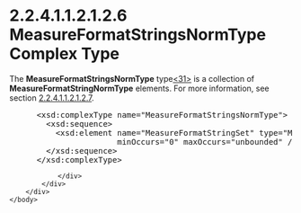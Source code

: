 <html dir="LTR" xmlns:mshelp="http://msdn.microsoft.com/mshelp" xmlns:ddue="http://ddue.schemas.microsoft.com/authoring/2003/5" xmlns:xlink="http://www.w3.org/1999/xlink" xmlns:tool="http://www.microsoft.com/tooltip">
    <head>
        <meta http-equiv="Content-Type" content="text/html; CHARSET=utf-8"></meta>
        <meta name="save" content="history"></meta>
        <title>2.2.4.1.1.2.1.2.6 MeasureFormatStringsNormType Complex Type</title>
        <xml>
            <mshelp:toctitle title="2.2.4.1.1.2.1.2.6 MeasureFormatStringsNormType Complex Type"></mshelp:toctitle>
            <mshelp:rltitle title="[MS-SSAS]: MeasureFormatStringsNormType Complex Type"></mshelp:rltitle>
            <mshelp:keyword index="A" term="68ea8067-635e-458e-b5a7-57040e05ecbf"></mshelp:keyword>
            <mshelp:attr name="DCSext.ContentType" value="open specification"></mshelp:attr>
            <mshelp:attr name="AssetID" value="68ea8067-635e-458e-b5a7-57040e05ecbf"></mshelp:attr>
            <mshelp:attr name="TopicType" value="kbRef"></mshelp:attr>
            <mshelp:attr name="DCSext.Title" value="[MS-SSAS]: MeasureFormatStringsNormType Complex Type" />
        </xml>
    </head>
    <body>
        <div id="header">
            <h1 class="heading">2.2.4.1.1.2.1.2.6 MeasureFormatStringsNormType Complex Type</h1>
        </div>
        <div id="mainSection">
            <div id="mainBody">
                <div id="allHistory" class="saveHistory"></div>
                <div id="sectionSection0" class="section" name="collapseableSection">
                    

<p>The <b>MeasureFormatStringsNormType</b> type<a id="Appendix_A_Target_31"></a><a href="b9ac4859-2662-44ca-b131-9addd8b953dc.md#Appendix_A_31" aria-label="Product behavior note 31">&lt;31&gt;</a> is a collection of <b>MeasureFormatStringNormType</b>
elements. For more information, see section <a href="ca62c9ae-5c75-410e-8eb9-4e8c2ad25ee6.md">2.2.4.1.1.2.1.2.7</a>.</p>

<dl>
<dd>
<div><pre> &lt;xsd:complexType name=&quot;MeasureFormatStringsNormType&quot;&gt;
   &lt;xsd:sequence&gt;
     &lt;xsd:element name=&quot;MeasureFormatStringSet&quot; type=&quot;MeasureFormatStringNormType&quot; 
                  minOccurs=&quot;0&quot; maxOccurs=&quot;unbounded&quot; /&gt;
   &lt;/xsd:sequence&gt;
 &lt;/xsd:complexType&gt;
</pre></div>
</dd></dl>


                </div>
            </div>
        </div>
    </body>
</html>